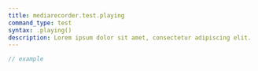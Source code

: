 ```yaml
---
title: mediarecorder.test.playing
command_type: test
syntax: .playing()
description: Lorem ipsum dolor sit amet, consectetur adipiscing elit.
---
```


```javascript
// example
```